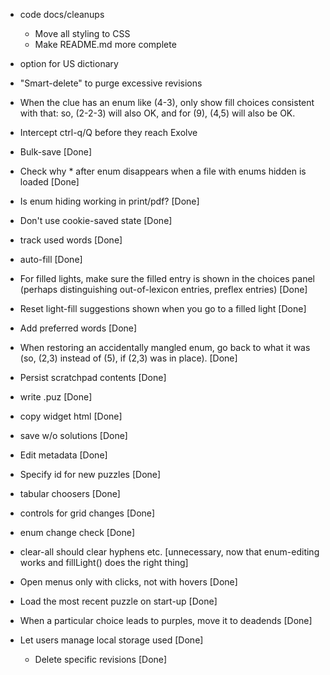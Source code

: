 - code docs/cleanups
  - Move all styling to CSS
  - Make README.md more complete
- option for US dictionary
- "Smart-delete" to purge excessive revisions
- When the clue has an enum like (4-3), only show fill choices consistent with that: so, (2-2-3) will also OK, and for (9), (4,5) will also be OK.

- Intercept ctrl-q/Q before they reach Exolve
- Bulk-save [Done]
- Check why * after enum disappears when a file with enums hidden is loaded [Done]
- Is enum hiding working in print/pdf? [Done]
- Don't use cookie-saved state [Done]
- track used words [Done]
- auto-fill [Done]
- For filled lights, make sure the filled entry is shown in the choices panel (perhaps distinguishing out-of-lexicon entries, preflex entries) [Done]
- Reset light-fill suggestions shown when you go to a filled light [Done]
- Add preferred words [Done]
- When restoring an accidentally mangled enum, go back to what it was (so, (2,3) instead of (5), if (2,3) was in place). [Done]
- Persist scratchpad contents [Done]
- write .puz [Done]
- copy widget html [Done]
- save w/o solutions [Done]
- Edit metadata [Done]
- Specify id for new puzzles [Done]
- tabular choosers [Done]
- controls for grid changes [Done]
- enum change check [Done]
- clear-all should clear hyphens etc. [unnecessary, now that enum-editing works and fillLight() does the right thing]
- Open menus only with clicks, not with hovers [Done]
- Load the most recent puzzle on start-up [Done]
- When a particular choice leads to purples, move it to deadends [Done]
- Let users manage local storage used [Done]
  - Delete specific revisions [Done]
